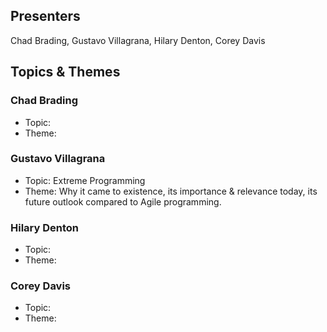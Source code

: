 ## Presenters

Chad Brading, Gustavo Villagrana, Hilary Denton, Corey Davis

## Topics & Themes

### Chad Brading

* Topic:
* Theme:

### Gustavo Villagrana

* Topic: Extreme Programming
* Theme: Why it came to existence, its importance & relevance today, its future outlook compared to Agile programming. 

### Hilary Denton

* Topic:
* Theme:

### Corey Davis

* Topic:
* Theme:
